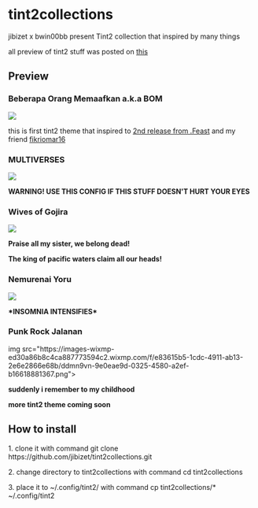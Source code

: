 # tint2collections
jibizet x bwin00bb present Tint2 collection that inspired by many things
<p>
all preview of tint2 stuff was posted on <a href="https://www.reddit.com/user/jibizet/posts/">this</a>
<p>
<h2>Preview</h2>
<p>
<h3>Beberapa Orang Memaafkan a.k.a BOM</h3>
<p><img src="https://i.redd.it/pwo2labr30y31.png"></img>
<p>this is first tint2 theme that inspired to <a href="https://open.spotify.com/album/7FwNjtHd1lEogIjRwH0fOl">2nd release from .Feast</a> and my friend <a href="https://github.com/fikriomar16">fikriomar16</a>
<p>
<h3>MULTIVERSES</h3>
<p><img src="https://i.redd.it/0t9vjw6yaly31.png"></img>
<p><b>WARNING! USE THIS CONFIG IF THIS STUFF DOESN'T HURT YOUR EYES</b>
<p>
<h3>Wives of Gojira</h3>
<p><img src="https://i.redd.it/aq9iwefoiry31.png"></img>
<p><b>Praise all my sister, we belong dead!
  <p>The king of pacific waters claim all our heads!</b>
<p>
  <h3>Nemurenai Yoru</h3>
  <p><img src="https://i.redd.it/8polg10nm1541.png"></img>
  <p><b>*INSOMNIA INTENSIFIES*</b>
<p>
  <h3>Punk Rock Jalanan</h3>
  <p>img src="https://images-wixmp-ed30a86b8c4ca887773594c2.wixmp.com/f/e83615b5-1cdc-4911-ab13-2e6e2866e68b/ddmn9vn-9e0eae9d-0325-4580-a2ef-b16618881367.png"></img>
  <p><b>suddenly i remember to my childhood</b>
<p><b>more tint2 theme coming soon</b>
<p><h2>How to install</h2>
<p>1. clone it with command git clone https://github.com/jibizet/tint2collections.git
<p>2. change directory to tint2collections with command cd tint2collections
<p>3. place it to ~/.config/tint2/ with command cp tint2collections/* ~/.config/tint2
